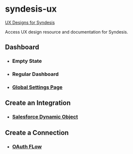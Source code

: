 # syndesis-ux
[UX Designs for Syndesis](https://syndesisio.github.io/syndesis-ux/)

Access UX design resource and documentation for Syndesis.

## Dashboard
* ### Empty State
* ### Regular Dashboard
* ### [Global Settings Page](designs/global-settings-page/global_settings_page_overview.md)

## Create an Integration
* ### [Salesforce Dynamic Object](designs/salesforceobjects/salesforceobjects.md)

## Create a Connection
* ### [OAuth FLow](designs/oauth/oauth.md)
